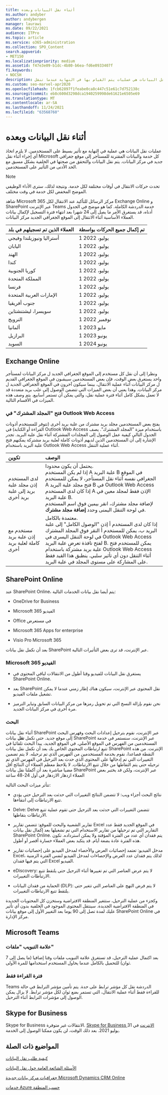 ```yaml
---
title: أثناء نقل البيانات وبعده
ms.author: andyber
author: andybergen
manager: laurawi
ms.date: 09/22/2021
audience: ITPro
ms.topic: article
ms.service: o365-administration
ms.collection: SPO_Content
search.appverid:
- MET150
ms.localizationpriority: medium
ms.assetid: f47e3e09-b1dc-4b80-b6ea-fd6e0933407f
f1.keywords:
- NOCSH
description: عمليات نقل البيانات هي عمليات يتم القيام بها في النهاية عندما تنقل Microsoft الخدمات والبيانات المقترنة للمستأجر إلى موقع جغرافي جديد في مركز البيانات.
ms.custom: seo-marvel-apr2020
ms.openlocfilehash: 1fcb62897f1feabe0ca8c447c51e61c7d752138c
ms.sourcegitcommit: eb8c600d3298dca1940259998de61621e6505e69
ms.translationtype: MT
ms.contentlocale: ar-SA
ms.lasthandoff: 11/24/2021
ms.locfileid: "63568760"
---
```

# <a name="during-and-after-your-data-move"></a>أثناء نقل البيانات وبعده

عمليات نقل البيانات هي عملية في النهاية مع تأثير بسيط على المستخدمين. لا يلزم اتخاذ أي إجراء أثناء نقل Microsoft كل خدمة والبيانات المقترنة للمستأجر إلى موقع جغرافي جديد في مركز البيانات. يتم نقل البيانات والتحقق من صحتها في الخلفية بشكل مسبق مع الحد الأدنى من التأثير على المستخدمين.
  
> [!NOTE]
> تحدث حركات الانتقال في أوقات مختلفة لكل خدمة. ونتيجة لذلك، سترى الأداء الوظيفي الموضح المخفض لكل خدمة في وقت مختلف. 
  
شاهد Microsoft 365 مركز الرسائل للتأكيد عند الانتقال لكل Exchange Online و SharePoint عبر الإنترنت Teams خدمة الدردشة الكاملة. كما هو موضح في الجدول أدناه، قد يستغرق الأمر ما يصل إلى 24 شهرا بعد انتهاء فترة التسجيل لإكمال بيانات العملاء الأساسية أثناء الانتقال إلى الموقع الجغرافي الجديد مركز البيانات.   

| العملاء الذين تم تسجيلهم في بلد | تم إكمال جميع الحركات بواسطة |
|:-----|:-----|
|أستراليا ونيوزيلندا وفيجي  <br/> |1 يوليو، 2022  <br/> |
|اليابان  <br/> |1 يوليو، 2022  <br/> |
|الهند  <br/> |1 يوليو، 2022  <br/> |
|كندا  <br/> |1 يوليو، 2022  <br/> |
|كوريا الجنوبية  <br/> |1 يوليو، 2022  <br/> |
|المملكة المتحدة  <br/> |1 يوليو، 2022  <br/> |
|فرنسا  <br/> |1 يوليو، 2022  <br/> |
|الإمارات العربية المتحدة  <br/> |1 يوليو، 2022  <br/> |
|جنوب أفريقيا  <br/> |1 يوليو، 2022  <br/> |
|سويسرا، ليشتنشتاين  <br/> |1 يوليو، 2022  <br/> |
|النرويج  <br/> |1 نوفمبر 2022  <br/> |
|ألمانيا  <br/> |1 مايو 2023  <br/> |
|البرازيل  <br/> |1 يونيو 2023  <br/> |
|السويد  <br/> |1 يونيو 2024  <br/> |

## <a name="exchange-online"></a>Exchange Online

ونظرا إلى أن نقل كل مستخدم إلى الموقع الجغرافي الجديد ل مركز البيانات لمستأجر واحد يستغرق بعض الوقت، فإن بعض المستخدمين سيبقىون في الموقع الجغرافي القديم ل مركز البيانات أثناء عملية الانتقال، بينما سيكون آخرون في الموقع الجغرافي الجديد ل مركز البيانات. وهذا يعني أن بعض الميزات التي تتضمن الوصول إلى علب بريد متعددة قد لا تعمل بشكل كامل أثناء فترة عملية نقل، والتي يمكن أن تستمر أسابيع. يتم وصف هذه الميزات في الأقسام التالية.
  
### <a name="open-shared-folder-in-outlook-web-access"></a>فتح "المجلد المشترك" في Outlook Web Access

يفتح بعض المستخدمين مجلد بريد مشترك من علبة بريد أخرى (تتوفر للمستخدم أذونات القراءة أو الكتابة) في Outlook Web Access باستخدام ميزة "المجلد المشترك". يصف الجدول التالي كيفية عمل الوصول إلى المجلدات المشتركة أثناء نقل علبة البريد. تجدر الإشارة إلى أن المستخدمين الذين لديهم أذونات كاملة لعلبة بريد مشتركة يمكنهم فتح علبة البريد باستخدام Outlook Web Access أثناء عملية التنقل. 
  
| تكوين | الوصف |
|:-----|:-----|
|لدى المستخدم إذن مجلد علبة بريد إلى علبة بريد أخرى  <br/> |يحتمل أن يكون محدودا.  <br/> إذا لم يكن المستخدم A علبة البريد B في الموقع الجغرافي نفسه أثناء نقل المستأجر، لا يمكن للمستخدم A فتح مجلد علبة البريد B في Outlook Web Access إذا كان لدى المستخدم A الإذن فقط لمجلد معين في علبة البريد B.  <br/> لإضافة مجلد مشترك، انقر بيمين فوق اسم المستخدم في لوحة التنقل اليمنى وحدد **إضافة مجلد مشترك**.  <br/> |
|مستخدم مع إذن علبة بريد كاملة لعلبة بريد أخرى  <br/> |معتمدة بالكامل.  <br/> إذا كان لدى المستخدم أ إذن "الوصول الكامل" إلى علبة البريد ب، يمكن للمستخدم أ النقر فوق المجلد المشترك في لوحة التنقل اليسرى في Outlook Web Access لفتح نافذة تعرض علبة البريد B.  يمكن للمستخدم فتح علبة بريد مشتركة باستخدام Outlook Web Access أثناء التنقل دون أي تأثير سلبي. ينطبق هذا القيد فقط على المشاركة على مستوى المجلد في علبة البريد.           |
  
## <a name="sharepoint-online"></a>SharePoint Online

عند SharePoint Online، يتم أيضا نقل بيانات الخدمات التالية:
  
- OneDrive for Business
    
- Microsoft 365 الفيديو
    
- Office في مستعرض
    
- Microsoft 365 Apps for enterprise
    
- Visio Pro Microsoft 365
    
بعد أن نكمل نقل بيانات SharePoint عبر الإنترنت، قد ترى بعض التأثيرات التالية.
  
### <a name="microsoft-365-video-services"></a>Microsoft 365 الفيديو

- يستغرق نقل البيانات للفيديو وقتا أطول من الانتقالات لباقي المحتوى في SharePoint Online.
    
- بعد SharePoint نقل المحتوى عبر الإنترنت، سيكون هناك إطار زمني عندما لا يمكن تشغيل ملفات الفيديو.
    
- نحن نقوم بإزالة النسخ التي تم تحويل رمزها من مركز البيانات السابق وتباير الترميز مرة أخرى في مركز البيانات الجديد.
    
### <a name="search"></a>البحث

أثناء نقل بيانات SharePoint عبر الإنترنت، نقوم بترحيل إعدادات البحث وفهرس البحث إلى موقع جديد. حتى نكمل **نقل** بيانات SharePoint عبر الإنترنت، سنستمر في خدمة المستخدمين من الفهرس في الموقع الأصلي. في الموقع الجديد، يبدأ البحث تلقائيا في تتبع ارتباطات المحتوى الخاص بك بعد أن نكمل نقل بيانات SharePoint الإنترنت. من هذه النقطة فصاعدا، نقوم بخدمة المستخدمين من الفهرس الذي تم ترحيله. لا يتم تضمين التغييرات التي تم إدخالها على المحتوى الذي حدث بعد الترحيل في الفهرس الذي تم ترحيله حتى يتم التقاطها من خلال تتبع الارتباطات. لا يلاحظ معظم العملاء أن النتائج أقل مضيا مباشرة بعد أن أكملنا نقل بيانات SharePoint عبر الإنترنت، ولكن قد يختبر بعض العملاء ازدهار الازدهار في أول 24-48 ساعة 
  
تتأثر ميزات البحث التالية:
  
- نتائج البحث أجزاء ويب: لا تتضمن النتائج التغييرات التي حدثت بعد الترحيل حتى يؤدي تتبع الارتباطات إلى انتقاءها. 
    
- Delve: Delve تتضمن التغييرات التي حدثت بعد الترحيل حتى تقوم عملية تتبع الارتباطات بتقاطها.
    
- تقارير الشعبية والبحث للموقع: تتضمن تقارير Excel في الموقع الجديد فقط عدد التقارير التي تم ترحيلها من تقارير الاستخدام التي تم تشغيلها بعد إكمال نقل بيانات SharePoint Online. يتم فقدان أي عدد من الفترة المؤقتة ولا يمكن استرداده. تكون هذه الفترة عادة بضعة أيام. قد يتكبد بعض العملاء خسارة أقصر أو أطول.
    
- مدخل الفيديو: تعتمد إحصائيات العرض والأحصاء لمدخل الفيديو على إحصائيات تقارير Excel، لذلك يتم فقدان عدد العرض والإحصاءات لمدخل الفيديو لنفس الفترة الزمنية التي يتم فيها فقدان Excel الفيديو.
    
- eDiscovery: لا يتم عرض العناصر التي تم تغييرها أثناء الترحيل حتى يلتقط تتبع الارتباطات التغييرات.
    
- الحماية من فقدان البيانات (DLP): لا يتم فرض النهج على العناصر التي تتغير حتى يلتقط تتبع الارتباطات التغييرات.

وكجزء من عملية الترحيل، ستتغير المنطقة الافتراضية وستخزن كل المحتويات الجديدة في المنطقة الافتراضية الجديدة. سينتقل المحتوى الموجود في الخلفية بدون أي تأثير عليك لمدة تصل إلى 90 يوما بعد التغيير الأول إلى موقع بيانات SharePoint Online في مركز الإدارة.

## <a name="microsoft-teams"></a>Microsoft Teams

### <a name="files-tab"></a>علامة التبويب "ملفات"

بعد اكتمال عملية الترحيل، قد تستغرق علامة التبويب ملفات وقتا إضافيا (ما يصل إلى 7 ثوان) للتحميل بالكامل عندما يحاول المستخدم استخدامها للمرة الأولى. 

### <a name="read-only-period"></a>فترة القراءة فقط

Teams الدردشة نقل كل مؤشر ترابط على حدة.  يتم تأمين مؤشر الترابط في حالة للقراءة فقط أثناء عملية الانتقال، التي تستمر بضع ثوان لكل مؤشر ترابط.  لا يزال يمكن الوصول إلى مؤشرات الترابط أثناء الترحيل.

## <a name="skype-for-business"></a>Skype for Business

Skype for Business الانتقالات غير متوفرة.  [Skype for Business الإنترنت](/lifecycle/announcements/skype-for-business-online-retirement) في 31 يوليو 2021. بعد ذلك الوقت، لن يكون ممكنا الوصول إلى الخدمة. 
  
## <a name="related-topics"></a>المواضيع ذات الصلة 
 
[كيفية طلب نقل البيانات](request-your-data-move.md)
    
[الأسئلة الشائعة العامة حول نقل البيانات](data-move-faq.yml)
  
[جغرافيات مركز بيانات جديدة Microsoft Dynamics CRM Online](/power-platform/admin/new-datacenter-regions)
  
[خدمات Azure حسب المنطقة](https://azure.microsoft.com/regions/)
